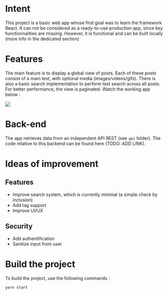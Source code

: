 # Intent

This project is a basic web app whose first goal was to learn the framework React. It can not be considered as a ready-to-use production app, since key functionnalities are missing. However, it is functional and can be built locally (more info in the dedicated section)

# Features

The main feature is to display a global view of posts. Each of these posts consist of a main text, with optional media (images/videos/gifs). There is also a basic search implementation to perform text search across all posts. For better performance, the view is paginated. Watch the working app below :

<img src="public/Rofront_vis.gif"> 

# Back-end

The app retrieves data from an independent API REST (see `api` folder). The code relative to this backend can be found here (TODO: ADD LINK).

# Ideas of improvement

## Features
- Improve search system, which is currently minimal (a simple check by inclusion)
- Add tag support
- Improve UI/UX

## Security

- Add authentification
- Sanitize input from user


# Build the project

To build the project, use the following commands :

`yarn start`
